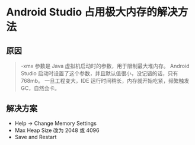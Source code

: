 # Android Studio 占用极大内存的解决方法

## 原因

> -xmx 参数是 Java 虚拟机启动时的参数，用于限制最大堆内存。
> Android Studio 启动时设置了这个参数，并且默认值很小，没记错的话，只有 768mb。
> 一旦工程变大，IDE 运行时间稍长，内存就开始吃紧，频繁触发 GC，自然会卡。

## 解决方案

-   Help -> Change Memory Settings
-   Max Heap Size 改为 2048 或 4096
-   Save and Restart

